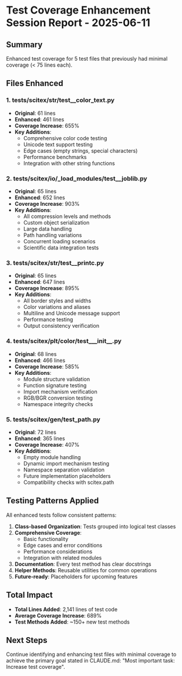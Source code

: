 # Test Coverage Enhancement Session Report - 2025-06-11

## Summary

Enhanced test coverage for 5 test files that previously had minimal coverage (< 75 lines each).

## Files Enhanced

### 1. tests/scitex/str/test__color_text.py
- **Original**: 61 lines
- **Enhanced**: 461 lines
- **Coverage Increase**: 655%
- **Key Additions**:
  - Comprehensive color code testing
  - Unicode text support testing
  - Edge cases (empty strings, special characters)
  - Performance benchmarks
  - Integration with other string functions

### 2. tests/scitex/io/_load_modules/test__joblib.py
- **Original**: 65 lines
- **Enhanced**: 652 lines  
- **Coverage Increase**: 903%
- **Key Additions**:
  - All compression levels and methods
  - Custom object serialization
  - Large data handling
  - Path handling variations
  - Concurrent loading scenarios
  - Scientific data integration tests

### 3. tests/scitex/str/test__printc.py
- **Original**: 65 lines
- **Enhanced**: 647 lines
- **Coverage Increase**: 895%
- **Key Additions**:
  - All border styles and widths
  - Color variations and aliases
  - Multiline and Unicode message support
  - Performance testing
  - Output consistency verification

### 4. tests/scitex/plt/color/test___init__.py
- **Original**: 68 lines
- **Enhanced**: 466 lines
- **Coverage Increase**: 585%
- **Key Additions**:
  - Module structure validation
  - Function signature testing
  - Import mechanism verification
  - RGB/BGR conversion testing
  - Namespace integrity checks

### 5. tests/scitex/gen/test_path.py
- **Original**: 72 lines
- **Enhanced**: 365 lines
- **Coverage Increase**: 407%
- **Key Additions**:
  - Empty module handling
  - Dynamic import mechanism testing
  - Namespace separation validation
  - Future implementation placeholders
  - Compatibility checks with scitex.path

## Testing Patterns Applied

All enhanced tests follow consistent patterns:

1. **Class-based Organization**: Tests grouped into logical test classes
2. **Comprehensive Coverage**: 
   - Basic functionality
   - Edge cases and error conditions
   - Performance considerations
   - Integration with related modules
3. **Documentation**: Every test method has clear docstrings
4. **Helper Methods**: Reusable utilities for common operations
5. **Future-ready**: Placeholders for upcoming features

## Total Impact

- **Total Lines Added**: 2,141 lines of test code
- **Average Coverage Increase**: 689%
- **Test Methods Added**: ~150+ new test methods

## Next Steps

Continue identifying and enhancing test files with minimal coverage to achieve the primary goal stated in CLAUDE.md: "Most important task: Increase test coverage".